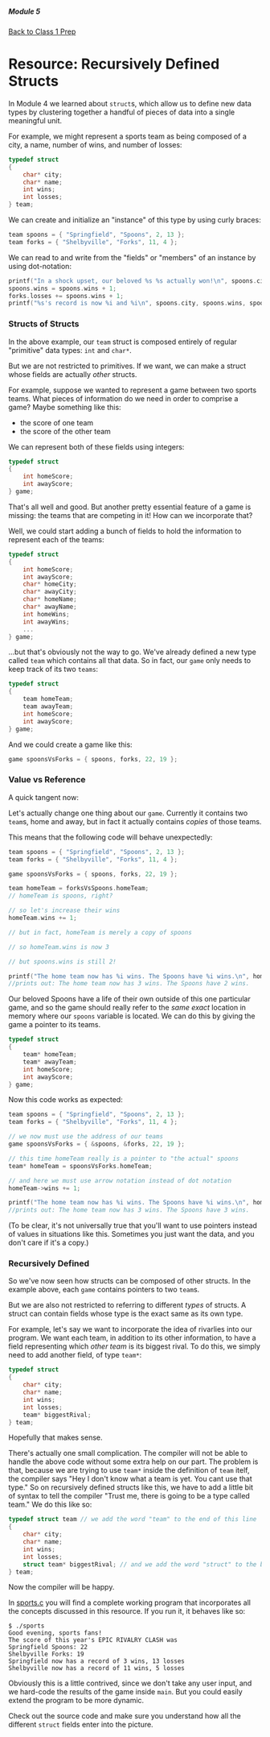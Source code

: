 ##### Module 5

[Back to Class 1 Prep](../../class1-prep)

# Resource: Recursively Defined Structs

In Module 4 we learned about `struct`s, which allow us to define new data types by clustering together a handful of pieces of data into a single meaningful unit.

For example, we might represent a sports team as being composed of a city, a name, number of wins, and number of losses:

```c
typedef struct
{
    char* city;
    char* name;
    int wins;
    int losses;
} team;
```

We can create and initialize an "instance" of this type by using curly braces:

```c
team spoons = { "Springfield", "Spoons", 2, 13 };
team forks = { "Shelbyville", "Forks", 11, 4 };
```

We can read to and write from the "fields" or "members" of an instance by using dot-notation:

```c
printf("In a shock upset, our beloved %s %s actually won!\n", spoons.city, spoons.name);
spoons.wins = spoons.wins + 1;
forks.losses += spoons.wins + 1;
printf("%s's record is now %i and %i\n", spoons.city, spoons.wins, spoons.losses);
```

### Structs of Structs

In the above example, our `team` struct is composed entirely of regular "primitive" data types: `int` and `char*`.

But we are not restricted to primitives. If we want, we can make a struct whose fields are actually *other* structs.

For example, suppose we wanted to represent a game between two sports teams. What pieces of information do we need in order to comprise a game? Maybe something like this:
* the score of one team
* the score of the other team

We can represent both of these fields using integers:

```c
typedef struct
{
    int homeScore;
    int awayScore;
} game;
```

That's all well and good. But another pretty essential feature of a game is missing: the teams that are competing in it! How can we incorporate that?

Well, we could start adding a bunch of fields to hold the information to represent each of the teams:

```c
typedef struct
{
    int homeScore;
    int awayScore;
    char* homeCity;
    char* awayCity;
    char* homeName;
    char* awayName;
    int homeWins;
    int awayWins;
    ...
} game;
```

...but that's obviously not the way to go. We've already defined a new type called `team` which contains all that data. So in fact, our `game` only needs to keep track of its two `teams`:

```c
typedef struct
{
    team homeTeam;
    team awayTeam;
    int homeScore;
    int awayScore;
} game;
```

And we could create a game like this:

```c
game spoonsVsForks = { spoons, forks, 22, 19 };
```

### Value vs Reference

A quick tangent now:

Let's actually change one thing about our `game`. Currently it contains two `team`s, home and away, but in fact it actually contains *copies* of those teams. 

This means that the following code will behave unexpectedly:

```c
team spoons = { "Springfield", "Spoons", 2, 13 };
team forks = { "Shelbyville", "Forks", 11, 4 };

game spoonsVsForks = { spoons, forks, 22, 19 };

team homeTeam = forksVsSpoons.homeTeam; 
// homeTeam is spoons, right?

// so let's increase their wins
homeTeam.wins += 1;

// but in fact, homeTeam is merely a copy of spoons

// so homeTeam.wins is now 3

// but spoons.wins is still 2!

printf("The home team now has %i wins. The Spoons have %i wins.\n", homeTeam.wins, spoons.wins);
//prints out: The home team now has 3 wins. The Spoons have 2 wins.
```

Our beloved Spoons have a life of their own outside of this one particular game, and so the game should really refer to the *same exact* location in memory where our `spoons` variable is located. We can do this by giving the game a pointer to its teams.

```c
typedef struct
{
    team* homeTeam;
    team* awayTeam;
    int homeScore;
    int awayScore;
} game;
```

Now this code works as expected:

```c
team spoons = { "Springfield", "Spoons", 2, 13 };
team forks = { "Shelbyville", "Forks", 11, 4 };

// we now must use the address of our teams
game spoonsVsForks = { &spoons, &forks, 22, 19 };

// this time homeTeam really is a pointer to "the actual" spoons
team* homeTeam = spoonsVsForks.homeTeam; 

// and here we must use arrow notation instead of dot notation
homeTeam->wins += 1;

printf("The home team now has %i wins. The Spoons have %i wins.\n", homeTeam->wins, spoons.wins);
//prints out: The home team now has 3 wins. The Spoons have 3 wins.
```

(To be clear, it's not universally true that you'll want to use pointers instead of values in situations like this. Sometimes you just want the data, and you don't care if it's a copy.)


### Recursively Defined

So we've now seen how structs can be composed of other structs. In the example above, each `game` contains pointers to two `team`s.

But we are also not restricted to referring to different *types* of structs. A struct can contain fields whose type is the exact same as its own type.

For example, let's say we want to incorporate the idea of rivarlies into our program. We want each team, in addition to its other information, to have a field representing which *other team* is its biggest rival. To do this, we simply need to add another field, of type `team*`:

```c
typedef struct
{
    char* city;
    char* name;
    int wins;
    int losses;
    team* biggestRival;
} team;
```

Hopefully that makes sense.

There's actually one small complication. The compiler will not be able to handle the above code without some extra help on our part. The problem is that, because we are trying to use `team*` inside the definition of `team` itelf, the compiler says "Hey I don't know what a team is yet. You cant use that type." So on recursively defined structs like this, we have to add a little bit of syntax to tell the compiler "Trust me, there is going to be a type called team." We do this like so:

```c
typedef struct team // we add the word "team" to the end of this line
{
    char* city;
    char* name;
    int wins;
    int losses;
    struct team* biggestRival; // and we add the word "struct" to the beginning of this line
} team;
```

Now the compiler will be happy.

In [sports.c](./sports.html) you will find a complete working program that incorporates all the concepts discussed in this resource. If you run it, it behaves like so:

```nohighlight
$ ./sports 
Good evening, sports fans!
The score of this year's EPIC RIVALRY CLASH was
Springfield Spoons: 22
Shelbyville Forks: 19
Springfield now has a record of 3 wins, 13 losses
Shelbyville now has a record of 11 wins, 5 losses
```

Obviously this is a little contrived, since we don't take any user input, and we hard-code the results of the game inside `main`. But you could easily extend the program to be more dynamic. 

Check out the source code and make sure you understand how all the different `struct` fields enter into the picture.





